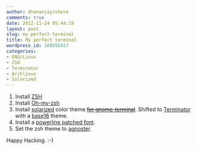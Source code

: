 ```yaml
---
author: dhananjayishere
comments: true
date: 2012-11-24 05:44:19
layout: post
slug: my-perfect-terminal
title: My perfect terminal
wordpress_id: 169555417
categories:
- GNU/Linux
- ZSH
- Terminator
- Archlinux
- Solarized
---
```


  1. Install [ZSH](http://www.zsh.org/)
  2. Install [Oh-my-zsh](https://github.com/robbyrussell/oh-my-zsh)
  3. Install [solarized](http://ethanschoonover.com/solarized) color theme [~~for gnome-terminal~~](https://github.com/sigurdga/gnome-terminal-colors-solarized). Shifted to [Terminator](http://software.jessies.org/terminator/) with a [base16](https://github.com/chriskempson/base16) theme.
  4. Install a [powerline patched font](https://gist.github.com/1595572). 
  5. Set the zsh theme to [agnoster](https://gist.github.com/3712874).

Happy Hacking. :-)
